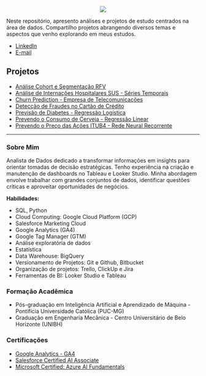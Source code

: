 <p align="center">
  <img src="https://github.com/maisonhenrique/portifolio/assets/99361817/da8ed07b-fefa-4e09-8408-9bccb96c6225.png">
</p>


Neste repositório, apresento análises e projetos de estudo centrados na área de dados. Compartilho projetos abrangendo diversos temas e aspectos que venho explorando em meus estudos.


* [LinkedIn](https://www.linkedin.com/in/maison-henrique/)
* [E-mail](maisonhenrique@gmail.com)


## Projetos

* [Análise Cohort e Segmentação RFV](https://github.com/maisonhenrique/portifolio/tree/main/Analise_Cohort_RFV)
* [Análise de Internações Hospitalares SUS - Séries Temporais](https://github.com/maisonhenrique/portifolio/tree/main/Internacoes_SUS)
* [Churn Prediction - Empresa de Telecomunicações](https://github.com/maisonhenrique/portifolio/tree/main/Churn_Prediction)
* [Detecção de Fraudes no Cartão de Crédito](https://github.com/maisonhenrique/portifolio/tree/main/Deteccao_Fraudes_Cartoes_Credito)
* [Previsão de Diabetes - Regressão Logística](https://github.com/maisonhenrique/portifolio/tree/main/Prevendo_Diabetes_Regressao_Logistica)
* [Prevendo o Consumo de Cerveja - Regressão Linear](https://github.com/maisonhenrique/portifolio/tree/main/Prevendo_Consumo_de_Cerveja)
* [Prevendo o Preço das Ações ITUB4 - Rede Neural Recorrente](https://github.com/maisonhenrique/portifolio/tree/main/Prevendo_Preco_Acoes)

----

### Sobre Mim

Analista de Dados dedicado a transformar informações em insights para orientar tomadas de decisão estratégicas. Tenho experiência na criação e manutenção de dashboards no Tableau e Looker Studio. Minha abordagem envolve trabalhar com grandes conjuntos de dados, identificar questões críticas e aproveitar oportunidades de negócios.

**Habilidades:**
* SQL, Python
* Cloud Computing: Google Cloud Platform (GCP)
* Salesforce Marketing Cloud
* Google Analytics (GA4)
* Google Tag Manager (GTM)
* Análise exploratória de dados
* Estatística
* Data Warehouse: BigQuery
* Versionamento de Projetos: Git e Github, Bitbucket
* Organização de projetos: Trello, ClickUp e Jira
* Ferramentas de BI: Looker Studio e Tableau

### Formação Acadêmica

* Pós-graduação em Inteligência Artificial e Aprendizado de Máquina - Pontifícia Universidade Católica (PUC-MG)
* Graduação em Engenharia Mecânica - Centro Universitário de Belo Horizonte (UNIBH)


### Certificações

* [Google Analytics - GA4](https://skillshop.credential.net/d589c0a7-f042-4a1d-a440-a39bf23bb9a8)
* [Salesforce Certified AI Associate](https://www.salesforce.com/trailblazer/maisonfonseca)
* [Microsoft Certified: Azure AI Fundamentals](https://www.credly.com/badges/1cd62a55-522e-4c72-b491-2100d1be0d3d?source=linked_in_profile)
